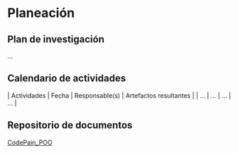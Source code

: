 # Planeación

## Plan de investigación

...

## Calendario de actividades

| Actividades | Fecha | Responsable(s) | Artefactos resultantes |
| ... | ... | ... | ... |

## Repositorio de documentos

[CodePain_POO](https://github.com/JoshuaMeza/CodePain_POO)